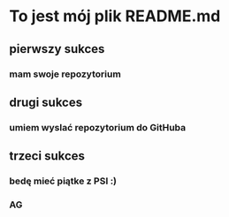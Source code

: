 # To jest mój plik README.md #
## pierwszy sukces ##
### mam swoje repozytorium ###
## drugi sukces ##
### umiem wyslać repozytorium do GitHuba ###
## trzeci sukces ##
### bedę mieć piątke z PSI :) ###
### AG ###